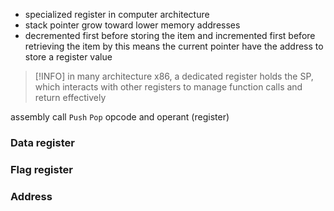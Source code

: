 - specialized register in computer architecture
- stack pointer grow toward lower memory addresses
- decremented first before storing the item and incremented first before retrieving the item by this means the current pointer have the address to store a register value

> [!INFO] in many architecture x86, a dedicated register holds the SP, which interacts with other registers to manage function calls and return effectively

assembly call `Push` `Pop` opcode and operant (register)
### Data register
### Flag register
### Address